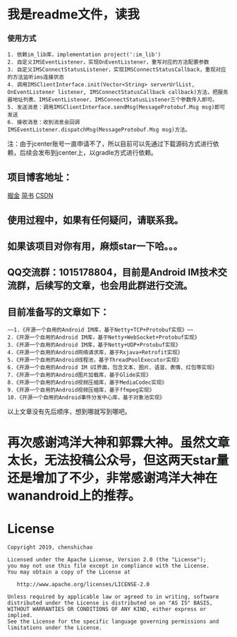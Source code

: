 # 我是readme文件，读我  
### 使用方式
```
1. 依赖im_lib库，implementation project(':im_lib')
2. 自定义IMSEventListener，实现OnEventListener，重写对应的方法配置参数
3. 自定义IMSConnectStatusListener，实现IMSConnectStatusCallback，重现对应的方法监听ims连接状态
4. 调用IMSClientInterface.init(Vector<String> serverUrlList, OnEventListener listener, IMSConnectStatusCallback callback)方法，把服务器地址列表、IMSEventListener、IMSConnectStatusListener三个参数传入即可。
5. 发送消息：调用IMSClientInterface.sendMsg(MessageProtobuf.Msg msg)即可发送
6. 接收消息：收到消息会回调IMSEventListener.dispatchMsg(MessageProtobuf.Msg msg)方法。
```

注：由于jcenter账号一直申请不了，所以目前可以先通过下载源码方式进行依赖，后续会发布到jcenter上，以gradle方式进行依赖。

## 项目博客地址：
[掘金](https://juejin.im/post/5c97ae12e51d45580b681b0b)
[简书](https://www.jianshu.com/p/00ba0ac2fc96)
[CSDN](https://blog.csdn.net/FreddyChen/article/details/89201785)

## 使用过程中，如果有任何疑问，请联系我。
## 如果该项目对你有用，麻烦star一下哈。。。
## QQ交流群：1015178804，目前是Android IM技术交流群，后续写的文章，也会用此群进行交流。
## 目前准备写的文章如下：
```
~~1.《开源一个自用的Android IM库，基于Netty+TCP+Protobuf实现》~~
2.《开源一个自用的Android IM库，基于Netty+WebSocket+Protobuf实现》
3.《开源一个自用的Android IM库，基于Netty+UDP+Protobuf实现》
4.《开源一个自用的Android网络请求库，基于Rxjava+Retrofit实现》
5.《开源一个自用的Android线程池，基于ThreadPoolExecutor实现》
6.《开源一个自用的Android IM UI界面，包含文本、图片、语音、表情、红包等实现》
7.《开源一个自用的Android图片加载库，基于Glide实现》
8.《开源一个自用的Android视频压缩库，基于MediaCodec实现》
9.《开源一个自用的Android视频压缩库，基于ffmpeg实现》
10.《开源一个自用的Android事件分发中心库，基于对象池实现》
```
以上文章没有先后顺序，想到哪就写到哪吧。

# 再次感谢鸿洋大神和郭霖大神。虽然文章太长，无法投稿公众号，但这两天star量还是增加了不少，非常感谢鸿洋大神在wanandroid上的推荐。

# License


    Copyright 2019, chenshichao       
  
    Licensed under the Apache License, Version 2.0 (the "License");
    you may not use this file except in compliance with the License.
    You may obtain a copy of the License at 
 
       http://www.apache.org/licenses/LICENSE-2.0 

    Unless required by applicable law or agreed to in writing, software
    distributed under the License is distributed on an "AS IS" BASIS,
    WITHOUT WARRANTIES OR CONDITIONS OF ANY KIND, either express or implied.
    See the License for the specific language governing permissions and
    limitations under the License.

